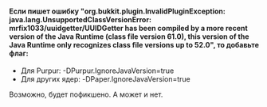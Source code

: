 <h4>Если пишет ошибку "org.bukkit.plugin.InvalidPluginException: java.lang.UnsupportedClassVersionError: mrfix1033/uuidgetter/UUIDGetter has been compiled by a more recent version of the Java Runtime (class file version 61.0), this version of the Java Runtime only recognizes class file versions up to 52.0", то добавьте флаг:</h4>
<ul>
  <li>Для Purpur: -DPurpur.IgnoreJavaVersion=true</li>
  <li>Для других ядер: -DPaper.IgnoreJavaVersion=true</li>
</ul>
Возможно, будет пофикшено. А может и нет.
